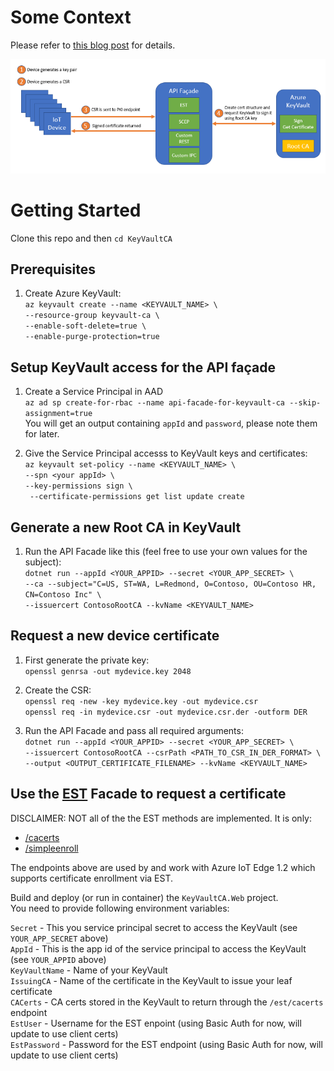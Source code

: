 # Some Context
Please refer to [this blog post](https://vslepakov.medium.com/build-a-lightweight-pki-for-iot-using-azure-keyvault-acc46bce26ed) for details.

![Overview](assets/arch.png "High Level Architecture")

# Getting Started

Clone this repo and then ```cd KeyVaultCA``` 

## Prerequisites

1. Create Azure KeyVault:  
```az keyvault create --name <KEYVAULT_NAME> \```  
```--resource-group keyvault-ca \```  
```--enable-soft-delete=true \```  
```--enable-purge-protection=true```  

## Setup KeyVault access for the API façade

1. Create a Service Principal in AAD  
```az ad sp create-for-rbac --name api-facade-for-keyvault-ca --skip-assignment=true```  
You will get an output containing ```appId``` and ```password```, please note them for later.

2. Give the Service Principal accesss to KeyVault keys and certificates:  
```az keyvault set-policy --name <KEYVAULT_NAME> \```  
```--spn <your appId> \```  
```--key-permissions sign \```  
``` --certificate-permissions get list update create```  

## Generate a new Root CA in KeyVault

1. Run the API Facade like this (feel free to use your own values for the subject):  
```dotnet run --appId <YOUR_APPID> --secret <YOUR_APP_SECRET> \```  
```--ca --subject="C=US, ST=WA, L=Redmond, O=Contoso, OU=Contoso HR, CN=Contoso Inc" \```  
```--issuercert ContosoRootCA --kvName <KEYVAULT_NAME>```  

## Request a new device certificate

1. First generate the private key:  
```openssl genrsa -out mydevice.key 2048```  

2. Create the CSR:  
```openssl req -new -key mydevice.key -out mydevice.csr```  
```openssl req -in mydevice.csr -out mydevice.csr.der -outform DER```

3. Run the API Facade and pass all required arguments:   
```dotnet run --appId <YOUR_APPID> --secret <YOUR_APP_SECRET> \```  
```--issuercert ContosoRootCA --csrPath <PATH_TO_CSR_IN_DER_FORMAT> \```  
```--output <OUTPUT_CERTIFICATE_FILENAME> --kvName <KEYVAULT_NAME>```

## Use the [EST](https://tools.ietf.org/html/rfc7030) Facade to request a certificate

DISCLAIMER: NOT all of the the EST methods are implemented. It is only:
- [/cacerts](https://tools.ietf.org/html/rfc7030#section-4.1)
- [/simpleenroll](https://tools.ietf.org/html/rfc7030#section-4.2)

The endpoints above are used by and work with Azure IoT Edge 1.2 which supports certificate enrollment via EST.  

Build and deploy (or run in container) the ```KeyVaultCA.Web``` project.  
You need to provide following environment variables:  
  
```Secret``` - This you service principal secret to access the KeyVault (see ```YOUR_APP_SECRET``` above)  
```AppId``` - This is the app id of the service principal to access the KeyVault (see ```YOUR_APPID``` above)  
```KeyVaultName``` - Name of your KeyVault  
```IssuingCA``` - Name of the certificate in the KeyVault to issue your leaf certificate  
```CACerts``` - CA certs stored in the KeyVault to return through the ```/est/cacerts``` endpoint  
```EstUser``` - Username for the EST enpoint (using Basic Auth for now, will update to use client certs)  
```EstPassword``` - Password for the EST endpoint (using Basic Auth for now, will update to use client certs)  